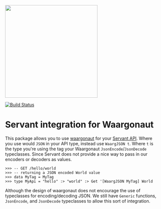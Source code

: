 <img src="http://i.imgur.com/0h9dFhl.png" width="300px"/>

[![Build Status](https://travis-ci.org/qfpl/servant-waargonaut.svg?branch=master)](https://travis-ci.org/qfpl/servant-waargonaut)

# Servant integration for Waargonaut

This package allows you to use [waargonaut](https://github.com/qfpl/waargonaut)
for your [Servant API](https://hackage.haskell.org/package/servant). Where you
use would `JSON` in your API type, instead use `WaargJSON t`. Where `t` is the
type you're using the tag your Waargonaut `JsonEncode`/`JsonDecode` typeclasses.
Since Servant does not provide a nice way to pass in our encoders or decoders as
values. 

```
>>> -- GET /hello/world
>>> -- returning a JSON encoded World value
>>> data MyTag = MyTag
>>> type MyApi = "hello" :> "world" :> Get '[WaargJSON MyTag] World
```

Although the design of waargonaut does not encourage the use of typeclasses for
encoding/decoding JSON. We still have `Generic` functions, `JsonEncode`, and
`JsonDecode` typeclasses to allow this sort of integration.
